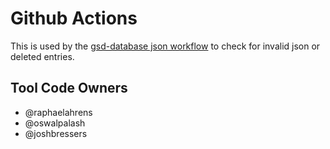 # Github Actions

This is used by the [gsd-database json workflow](https://github.com/cloudsecurityalliance/gsd-database/blob/main/.github/workflows/json.yml) to check for invalid json or deleted entries.

## Tool Code Owners

- @raphaelahrens
- @oswalpalash
- @joshbressers
